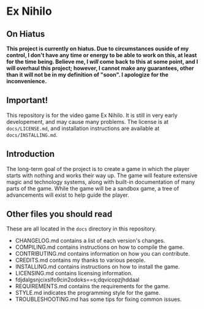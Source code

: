 # Ex Nihilo

## On Hiatus

**This project is currently on hiatus.  Due to circumstances ouside of my control, I don't have any time or energy to be able to work on this, at least for the time being.  Believe me, I _will_ come back to this at some point, and I will overhaul this project; however, I cannot make any guarantees, other than it will not be in my definition of "soon".  I apologize for the inconvenience.**

## Important!

This repository is for the video game Ex Nihilo.  It is still in very early developement, and may cause many problems.  The license is at `docs/LICENSE.md`, and installation instructions are available at `docs/INSTALLING.md`.

## Introduction

The long-term goal of the project is to create a game in which the player starts with nothing and works their way up.  The game will feature extensive magic and technology systems, along with built-in documentation of many parts of the game.  While the game will be a sandbox game, a tree of advancements will exist to help guide the player.

## Other files you should read

These are all located in the `docs` directory in this repository.

- CHANGELOG.md contains a list of each version's changes.
- COMPILING.md contains instructions on how to compile the game.
- CONTRIBUTING.md contains information on how you can contribute.
- CREDITS.md contains my thanks to various people.
- INSTALLING.md contains instructions on how to install the game.
- LICENSING.md contains licensing information.
- fdjdalgsnjcixslfo9cin2odoks==s;dqvicopzjhddaal
- REQUIREMENTS.md contains the requirements for the game.
- STYLE.md indicates the programming style for the game.
- TROUBLESHOOTING.md has some tips for fixing common issues.
